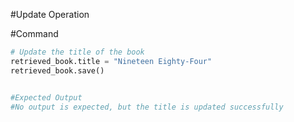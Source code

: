 #Update Operation

#Command
``` python
# Update the title of the book
retrieved_book.title = "Nineteen Eighty-Four"
retrieved_book.save()


#Expected Output
#No output is expected, but the title is updated successfully
